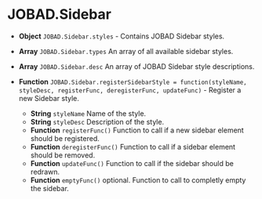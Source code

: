 # JOBAD.Sidebar

* **Object** `JOBAD.Sidebar.styles` - Contains JOBAD Sidebar styles. 
* **Array** `JOBAD.Sidebar.types` An array of all available sidebar styles. 
* **Array** `JOBAD.Sidebar.desc` An array of JOBAD Sidebar style descriptions. 

* **Function** `JOBAD.Sidebar.registerSidebarStyle = function(styleName, styleDesc, registerFunc, deregisterFunc, updateFunc)` - Register a new Sidebar style. 
	* **String** `styleName` Name of the style. 
	* **String** `styleDesc` Description of the style. 
	* **Function** `registerFunc()` Function to call if a new sidebar element should be registered. 
	* **Function** `deregisterFunc()` Function to call if a sidebar element should be removed. 
	* **Function** `updateFunc()` Function to call if the sidebar should be redrawn. 
	* **Function** `emptyFunc()` optional. Function to call to completly empty the sidebar. 